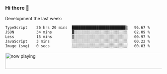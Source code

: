 ### Hi there 👋

Development the last week:
<!--START_SECTION:waka-->

```txt
TypeScript    26 hrs 20 mins  ████████████████████████▒   96.67 %
JSON          34 mins         ▓░░░░░░░░░░░░░░░░░░░░░░░░   02.09 %
Less          15 mins         ▒░░░░░░░░░░░░░░░░░░░░░░░░   00.97 %
JavaScript    3 mins          ░░░░░░░░░░░░░░░░░░░░░░░░░   00.22 %
Image (svg)   0 secs          ░░░░░░░░░░░░░░░░░░░░░░░░░   00.03 %
```

<!--END_SECTION:waka-->

<!--
**JASONPANGGO/jasonpanggo** is a ✨ _special_ ✨ repository because its `README.md` (this file) appears on your GitHub profile.

Here are some ideas to get you started:

- 🔭 I’m currently working on ...
- 🌱 I’m currently learning ...
- 👯 I’m looking to collaborate on ...
- 🤔 I’m looking for help with ...
- 💬 Ask me about ...
- 📫 How to reach me: ...
- 😄 Pronouns: ...
- ⚡ Fun fact: ...
-->

<a href="https://volt.fm/user/q8yd9e79csfr57rt" target="_blank"><img src="https://spotify-badge-egoist.vercel.app/api/now-playing" width="540" height="52" alt="now playing"></a>
